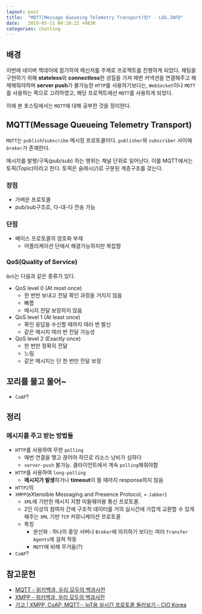 ```yaml
---
layout: post
title:  "MQTT(Message Queueing Telemetry Transport)란? - LOG.INFO"
date:   2019-05-11 00:10:22 +0830
categories: chatting
---
```


## 배경

이번에 네이버 핵데이에 참가하여 메신저를 주제로 프로젝트를 진행하게 되었다. 채팅을 구현하기 위해 **stateless**와 **connectless**한 성질을 가져 매번 커넥션을 연결해주고 해제해줘야하며 **server push**가 불가능한 `HTTP`를 사용하기보다는, `WebSocket`이나 `MQTT`를 사용하는 쪽으로 고려하였고, 해당 프로젝트에선 `MQTT`를 사용하게 되었다.

이에 본 포스팅에서는 `MQTT`에 대해 공부한 것을 정리한다.

## 

## MQTT(Message Queueing Telemetry Transport)

`MQTT`는 `publish`/`subscribe` 메시징 프로토콜이다. `publisher`와 `subscriber` 사이에 `broker`가 존재한다.

메시지를 발행/구독(pub/sub) 하는 행위는 채널 단위로 일어난다. 이를 MQTT에서는 토픽(Topic)이라고 한다. 토픽은 슬래시(/)로 구분된 계층구조를 갖는다.

### 장점

- 가벼운 프로토콜
- pub/sub구조로, 다-대-다 전송 가능

### 단점

- 베이스 프로토콜의 암호화 부재
  - 어플리케이션 단에서 해결가능하지만 복잡함

### QoS(Quality of Service)

`QoS`는 다음과 같은 종류가 있다.
- QoS level 0 (At most once)
  - 한 번만 보내고 전달 확인 과정을 거치지 않음
  - 빠름
  - 메시지 전달 보장하지 않음
- QoS level 1 (At least once)
  - 확인 응답을 수신할 때까지 여러 번 발신
  - 같은 메시지 여러 번 전달 가능성
- QoS level 2 (Exactly once)
  - 한 번만 정확히 전달
  - 느림
  - 같은 메시지는 단 한 번만 전달 보장

## 꼬리를 물고 물어~

- `CoAP`?

## 정리

### 메시지를 주고 받는 방법들

- `HTTP`를 사용하여 무한 `polling`
  - 매번 연결을 맺고 끊어야 하므로 리소스 낭비가 심하다
  - `server-push` 불가능. 클라이언트에서 계속 `polling`해줘야함
- `HTTP`를 사용하여 `long-polling`
  - **메시지가 발생**하거나 **timeout**이 뜰 때까지 response하지 않음
- `HTTP2`의 
- `XMPP`(eXtensible Messaging and Presence Protocol, = `Jabber`)
  - `XML`에 기반한 메시지 지향 미들웨어용 통신 프로토콜.
  - 2인 이상의 참여자 간에 구조적 데이터를 거의 실시간에 가깝게 교환할 수 있게 해주는 `XML` 기반 `TCP` 커뮤니케이션 프로토콜
  - 특징
    - 분산화 : 하나의 중앙 서버나 `Broker`에 의지하기 보다는 여러 `Transfer Agents`에 걸쳐 작동
    - `MQTT`에 비해 무거움(?)
- `CoAP`?

## 참고문헌

- [MQTT - 위키백과, 우리 모두의 백과사전](https://ko.wikipedia.org/wiki/MQTT)
- [XMPP - 위키백과, 우리 모두의 백과사전](https://ko.wikipedia.org/wiki/XMPP)
- [기고 | XMPP, CoAP, MQTT··· IoT용 실시간 프로토콜 둘러보기 - CIO Korea](http://www.ciokorea.com/news/26305)